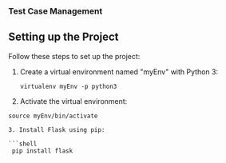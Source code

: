 ### Test Case Management

## Setting up the Project

Follow these steps to set up the project:

1. Create a virtual environment named "myEnv" with Python 3:

   ```shell
   virtualenv myEnv -p python3

2. Activate the virtual environment:

 ```shell
 source myEnv/bin/activate

3. Install Flask using pip:

 ```shell
  pip install flask
